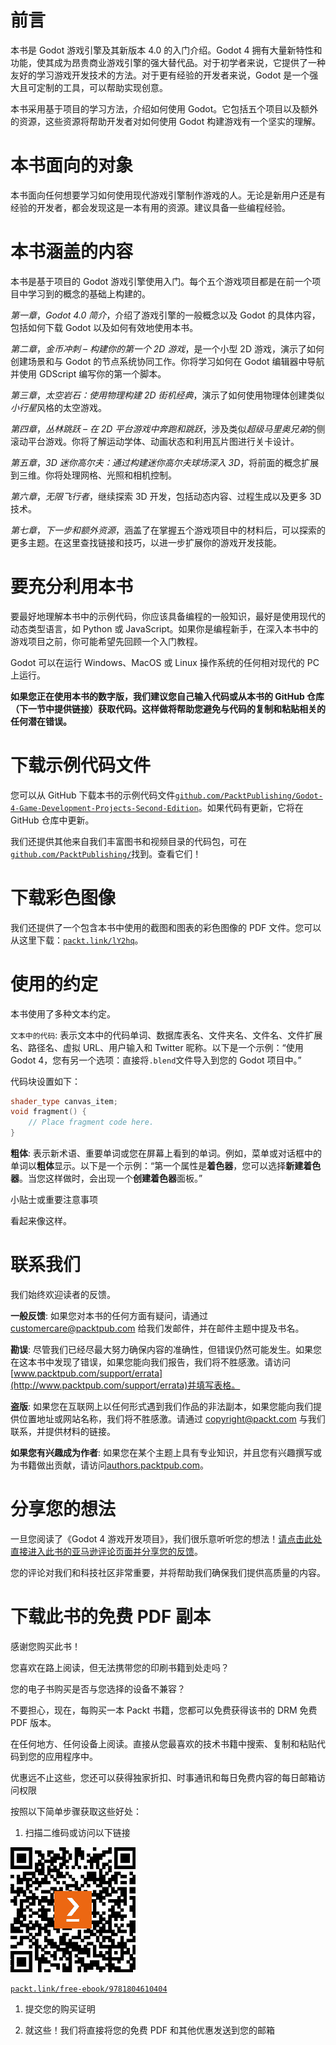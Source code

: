 # 前言

本书是 Godot 游戏引擎及其新版本 4.0 的入门介绍。Godot 4 拥有大量新特性和功能，使其成为昂贵商业游戏引擎的强大替代品。对于初学者来说，它提供了一种友好的学习游戏开发技术的方法。对于更有经验的开发者来说，Godot 是一个强大且可定制的工具，可以帮助实现创意。

本书采用基于项目的学习方法，介绍如何使用 Godot。它包括五个项目以及额外的资源，这些资源将帮助开发者对如何使用 Godot 构建游戏有一个坚实的理解。

# 本书面向的对象

本书面向任何想要学习如何使用现代游戏引擎制作游戏的人。无论是新用户还是有经验的开发者，都会发现这是一本有用的资源。建议具备一些编程经验。

# 本书涵盖的内容

本书是基于项目的 Godot 游戏引擎使用入门。每个五个游戏项目都是在前一个项目中学习到的概念的基础上构建的。

*第一章*，*Godot 4.0 简介*，介绍了游戏引擎的一般概念以及 Godot 的具体内容，包括如何下载 Godot 以及如何有效地使用本书。

*第二章*，*金币冲刺 – 构建你的第一个 2D 游戏*，是一个小型 2D 游戏，演示了如何创建场景和与 Godot 的节点系统协同工作。你将学习如何在 Godot 编辑器中导航并使用 GDScript 编写你的第一个脚本。

*第三章*，*太空岩石：使用物理构建 2D 街机经典*，演示了如何使用物理体创建类似*小行星*风格的太空游戏。

*第四章*，*丛林跳跃 – 在 2D 平台游戏中奔跑和跳跃*，涉及类似*超级马里奥兄弟*的侧滚动平台游戏。你将了解运动学体、动画状态和利用瓦片图进行关卡设计。

*第五章*，*3D 迷你高尔夫：通过构建迷你高尔夫球场深入 3D*，将前面的概念扩展到三维。你将处理网格、光照和相机控制。

*第六章*，*无限飞行者*，继续探索 3D 开发，包括动态内容、过程生成以及更多 3D 技术。

*第七章*，*下一步和额外资源*，涵盖了在掌握五个游戏项目中的材料后，可以探索的更多主题。在这里查找链接和技巧，以进一步扩展你的游戏开发技能。

# 要充分利用本书

要最好地理解本书中的示例代码，你应该具备编程的一般知识，最好是使用现代的动态类型语言，如 Python 或 JavaScript。如果你是编程新手，在深入本书中的游戏项目之前，你可能希望先回顾一个入门教程。

Godot 可以在运行 Windows、MacOS 或 Linux 操作系统的任何相对现代的 PC 上运行。

**如果您正在使用本书的数字版，我们建议您自己输入代码或从本书的 GitHub 仓库（下一节中提供链接）获取代码。这样做将帮助您避免与代码的复制和粘贴相关的任何潜在错误。**

# 下载示例代码文件

您可以从 GitHub 下载本书的示例代码文件[`github.com/PacktPublishing/Godot-4-Game-Development-Projects-Second-Edition`](https://github.com/PacktPublishing/Godot-4-Game-Development-Projects-Second-Edition)。如果代码有更新，它将在 GitHub 仓库中更新。

我们还提供其他来自我们丰富图书和视频目录的代码包，可在[`github.com/PacktPublishing/`](https://github.com/PacktPublishing/)找到。查看它们！

# 下载彩色图像

我们还提供了一个包含本书中使用的截图和图表的彩色图像的 PDF 文件。您可以从这里下载：[`packt.link/lY2hq`](https://packt.link/lY2hq)。

# 使用的约定

本书使用了多种文本约定。

`文本中的代码`: 表示文本中的代码单词、数据库表名、文件夹名、文件名、文件扩展名、路径名、虚拟 URL、用户输入和 Twitter 昵称。以下是一个示例：“使用 Godot 4，您有另一个选项：直接将`.blend`文件导入到您的 Godot 项目中。”

代码块设置如下：

```cpp
shader_type canvas_item;
void fragment() {
	// Place fragment code here.
}
```

**粗体**: 表示新术语、重要单词或您在屏幕上看到的单词。例如，菜单或对话框中的单词以**粗体**显示。以下是一个示例：“第一个属性是**着色器**，您可以选择**新建着色器**。当您这样做时，会出现一个**创建着色器**面板。”

小贴士或重要注意事项

看起来像这样。

# 联系我们

我们始终欢迎读者的反馈。

**一般反馈**: 如果您对本书的任何方面有疑问，请通过 customercare@packtpub.com 给我们发邮件，并在邮件主题中提及书名。

**勘误**: 尽管我们已经尽最大努力确保内容的准确性，但错误仍然可能发生。如果您在这本书中发现了错误，如果您能向我们报告，我们将不胜感激。请访问[www.packtpub.com/support/errata](http://www.packtpub.com/support/errata)并填写表格。

**盗版**: 如果您在互联网上以任何形式遇到我们作品的非法副本，如果您能向我们提供位置地址或网站名称，我们将不胜感激。请通过 copyright@packt.com 与我们联系，并提供材料的链接。

**如果您有兴趣成为作者**: 如果您在某个主题上具有专业知识，并且您有兴趣撰写或为书籍做出贡献，请访问[authors.packtpub.com](http://authors.packtpub.com)。

# 分享您的想法

一旦您阅读了《Godot 4 游戏开发项目》，我们很乐意听听您的想法！[请点击此处直接进入此书的亚马逊评论页面并分享您的反馈](https://packt.link/r/1804610402)。

您的评论对我们和科技社区非常重要，并将帮助我们确保我们提供高质量的内容。

# 下载此书的免费 PDF 副本

感谢您购买此书！

您喜欢在路上阅读，但无法携带您的印刷书籍到处走吗？

您的电子书购买是否与您选择的设备不兼容？

不要担心，现在，每购买一本 Packt 书籍，您都可以免费获得该书的 DRM 免费 PDF 版本。

在任何地方、任何设备上阅读。直接从您最喜欢的技术书籍中搜索、复制和粘贴代码到您的应用程序中。

优惠远不止这些，您还可以获得独家折扣、时事通讯和每日免费内容的每日邮箱访问权限

按照以下简单步骤获取这些好处：

1.  扫描二维码或访问以下链接

![](img/B19289_QR_Free_PDF.jpg)

[`packt.link/free-ebook/9781804610404`](https://packt.link/free-ebook/9781804610404)

1.  提交您的购买证明

1.  就这些！我们将直接将您的免费 PDF 和其他优惠发送到您的邮箱
